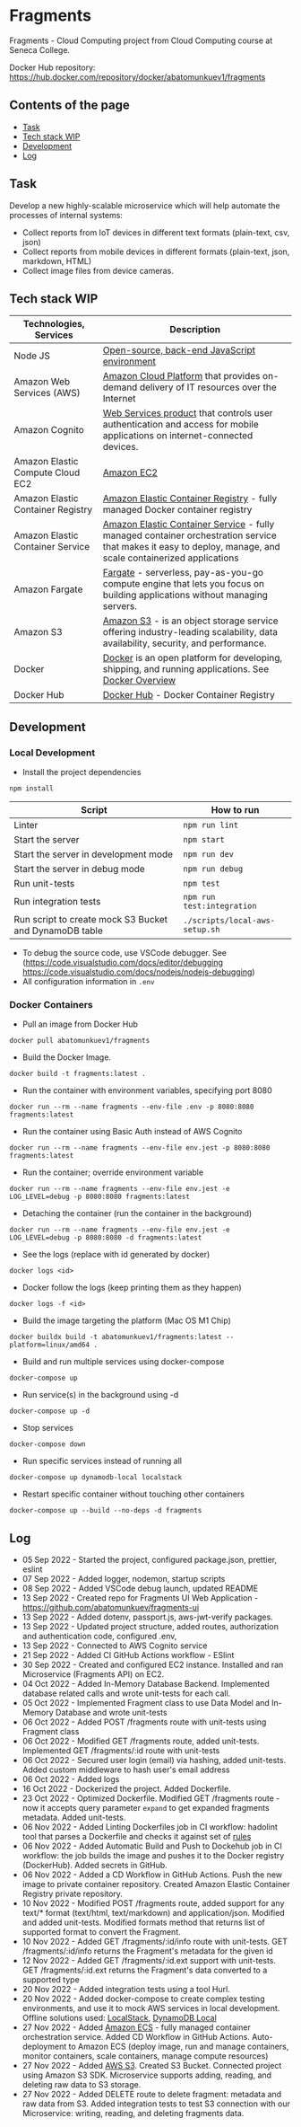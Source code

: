 # Fragments

Fragments - Cloud Computing project from Cloud Computing course at Seneca College.

Docker Hub repository: https://hub.docker.com/repository/docker/abatomunkuev1/fragments

## Contents of the page

- [Task](https://github.com/abatomunkuev/fragments#task)
- [Tech stack WIP](https://github.com/abatomunkuev/fragments#tech-stack-wip)
- [Development](https://github.com/abatomunkuev/fragments#development)
- [Log](https://github.com/abatomunkuev/fragments#log)

## Task

Develop a new highly-scalable microservice which will help automate the processes of internal systems:

- Collect reports from IoT devices in different text formats (plain-text, csv, json)
- Collect reports from mobile devices in different formats (plain-text, json, markdown, HTML)
- Collect image files from device cameras.

## Tech stack WIP

| Technologies, Services            | Description                                                                                                                                                                                |
| --------------------------------- | ------------------------------------------------------------------------------------------------------------------------------------------------------------------------------------------ |
| Node JS                           | [Open-source, back-end JavaScript environment](https://nodejs.org/en/about/)                                                                                                               |
| Amazon Web Services (AWS)         | [Amazon Cloud Platform](https://aws.amazon.com) that provides on-demand delivery of IT resources over the Internet                                                                         |
| Amazon Cognito                    | [ Web Services product](https://aws.amazon.com/cognito/) that controls user authentication and access for mobile applications on internet-connected devices.                               |
| Amazon Elastic Compute Cloud EC2  | [Amazon EC2](https://aws.amazon.com/ec2/)                                                                                                                                                  |
| Amazon Elastic Container Registry | [Amazon Elastic Container Registry](https://aws.amazon.com/ecr/) - fully managed Docker container registry                                                                                 |
| Amazon Elastic Container Service  | [Amazon Elastic Container Service](https://aws.amazon.com/ecs/) - fully managed container orchestration service that makes it easy to deploy, manage, and scale containerized applications |
| Amazon Fargate                    | [Fargate](https://aws.amazon.com/fargate/) - serverless, pay-as-you-go compute engine that lets you focus on building applications without managing servers.                               |
| Amazon S3                         | [Amazon S3](https://aws.amazon.com/s3/) - is an object storage service offering industry-leading scalability, data availability, security, and performance.                                |
| Docker                            | [Docker](https://www.docker.com) is an open platform for developing, shipping, and running applications. See [Docker Overview](https://docs.docker.com/get-started/overview/)              |
| Docker Hub                        | [Docker Hub](https://hub.docker.com) - Docker Container Registry                                                                                                                           |

## Development

### Local Development

- Install the project dependencies

```
npm install
```

| Script                                                 | How to run                     |
| ------------------------------------------------------ | ------------------------------ |
| Linter                                                 | `npm run lint`                 |
| Start the server                                       | `npm start`                    |
| Start the server in development mode                   | `npm run dev`                  |
| Start the server in debug mode                         | `npm run debug`                |
| Run unit-tests                                         | `npm test`                     |
| Run integration tests                                  | `npm run test:integration`     |
| Run script to create mock S3 Bucket and DynamoDB table | `./scripts/local-aws-setup.sh` |

- To debug the source code, use VSCode debugger. See (https://code.visualstudio.com/docs/editor/debugging https://code.visualstudio.com/docs/nodejs/nodejs-debugging)
- All configuration information in `.env`

### Docker Containers

- Pull an image from Docker Hub

```
docker pull abatomunkuev1/fragments
```

- Build the Docker Image.

```
docker build -t fragments:latest .
```

- Run the container with environment variables, specifying port 8080

```
docker run --rm --name fragments --env-file .env -p 8080:8080 fragments:latest
```

- Run the container using Basic Auth instead of AWS Cognito

```
docker run --rm --name fragments --env-file env.jest -p 8080:8080 fragments:latest
```

- Run the container; override environment variable

```
docker run --rm --name fragments --env-file env.jest -e LOG_LEVEL=debug -p 8080:8080 fragments:latest
```

- Detaching the container (run the container in the background)

```
docker run --rm --name fragments --env-file env.jest -e LOG_LEVEL=debug -p 8080:8080 -d fragments:latest
```

- See the logs (replace <id> with id generated by docker)

```
docker logs <id>
```

- Docker follow the logs (keep printing them as they happen)

```
docker logs -f <id>
```

- Build the image targeting the platform (Mac OS M1 Chip)

```
docker buildx build -t abatomunkuev1/fragments:latest --platform=linux/amd64 .
```

- Build and run multiple services using docker-compose

```
docker-compose up
```

- Run service(s) in the background using -d

```
docker-compose up -d
```

- Stop services

```
docker-compose down
```

- Run specific services instead of running all

```
docker-compose up dynamodb-local localstack
```

- Restart specific container without touching other containers

```
docker-compose up --build --no-deps -d fragments
```

## Log

- 05 Sep 2022 - Started the project, configured package.json, prettier, eslint
- 07 Sep 2022 - Added logger, nodemon, startup scripts
- 08 Sep 2022 - Added VSCode debug launch, updated README
- 13 Sep 2022 - Created repo for Fragments UI Web Application - https://github.com/abatomunkuev/fragments-ui
- 13 Sep 2022 - Added dotenv, passport.js, aws-jwt-verify packages.
- 13 Sep 2022 - Updated project structure, added routes, authorization and authentication code, configured .env,
- 13 Sep 2022 - Connected to AWS Cognito service
- 21 Sep 2022 - Added CI GitHub Actions workflow - ESlint
- 30 Sep 2022 - Created and configured EC2 instance. Installed and ran Microservice (Fragments API) on EC2.
- 04 Oct 2022 - Added In-Memory Database Backend. Implemented database related calls and wrote unit-tests for each call.
- 05 Oct 2022 - Implemented Fragment class to use Data Model and In-Memory Database and wrote unit-tests
- 06 Oct 2022 - Added POST /fragments route with unit-tests using Fragment class
- 06 Oct 2022 - Modified GET /fragments route, added unit-tests. Implemented GET /fragments/:id route with unit-tests
- 06 Oct 2022 - Secured user login (email) via hashing, added unit-tests. Added custom middleware to hash user's email address
- 06 Oct 2022 - Added logs
- 16 Oct 2022 - Dockerized the project. Added Dockerfile.
- 23 Oct 2022 - Optimized Dockerfile. Modified GET /fragments route - now it accepts query parameter `expand` to get expanded fragments metadata. Added unit-tests.
- 06 Nov 2022 - Added Linting Dockerfiles job in CI workflow: hadolint tool that parses a Dockerfile and checks it against set of [rules](https://github.com/hadolint/hadolint#rules)
- 06 Nov 2022 - Added Automatic Build and Push to Dockehub job in CI workflow: the job builds the image and pushes it to the Docker registry (DockerHub). Added secrets in GitHub.
- 06 Nov 2022 - Added a CD Workflow in GitHub Actions. Push the new image to private container repository. Created Amazon Elastic Container Registry private repository.
- 10 Nov 2022 - Modified POST /fragments route, added support for any text/\* format (text/html, text/markdown) and application/json. Modified and added unit-tests. Modified formats method that returns list of supported format to convert the Fragment.
- 10 Nov 2022 - Added GET /fragments/:id/info route with unit-tests. GET /fragments/:id/info returns the Fragment's metadata for the given id
- 12 Nov 2022 - Added GET /fragments/:id.ext support with unit-tests. GET /fragments/:id.ext returns the Fragment's data converted to a supported type
- 20 Nov 2022 - Added integration tests using a tool Hurl.
- 20 Nov 2022 - Added docker-compose to create complex testing environments, and use it to mock AWS services in local development. Offline solutions used: [LocalStack](https://localstack.cloud/), [DynamoDB Local](https://hub.docker.com/r/amazon/dynamodb-local)
- 27 Nov 2022 - Added [Amazon ECS](https://aws.amazon.com/ecs/) - fully managed container orchestration service. Added CD Workflow in GitHub Actions. Auto-deployment to Amazon ECS (deploy image, run and manage containers, monitor containers, scale containers, manage compute resources)
- 27 Nov 2022 - Added [AWS S3](https://aws.amazon.com/s3/). Created S3 Bucket. Connected project using Amazon S3 SDK. Microservice supports adding, reading, and deleting raw data to S3 storage.
- 27 Nov 2022 - Added DELETE route to delete fragment: metadata and raw data from S3. Added integration tests to test S3 connection with our Microservice: writing, reading, and deleting fragments data.
